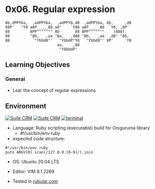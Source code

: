 # 0x06. Regular expression

```
8b,dPPYba,  ,adPPYba,  ,adPPYb,d8  ,adPPYba, 8b,     ,d8
88P'   "Y8 a8P_____88 a8"    `Y88 a8P_____88  `Y8, ,8P'
88         8PP""""""" 8b       88 8PP"""""""    )888(
88         "8b,   ,aa "8a,   ,d88 "8b,   ,aa  ,d8" "8b,
88          `"Ybbd8"'  `"YbbdP"Y8  `"Ybbd8"' 8P'     `Y8
                       aa,    ,88
                        "Y8bbdP"
```

## Learning Objectives

### General

- Lear the concept of regular expressions

## Environment

<div>
<!-- ubuntu -->
<a href="https://ubuntu.com/" target="_blank"> <img height="" src="https://img.shields.io/static/v1?label=&message=Ubuntu&color=E95420&logo=Ubuntu&logoColor=E95420&labelColor=2F333A" alt="Suite CRM"></a>
<!-- vim -->
<a href="https://www.vim.org/" target="_blank"> <img height="" src="https://img.shields.io/static/v1?label=&message=Vim&color=019733&logo=Vim&logoColor=019733&labelColor=2F333A" alt="Suite CRM"></a>
<!-- bash -->
  <a href="https://www.gnu.org/software/bash/" target="_blank"> <img height="" src="https://img.shields.io/static/v1?label=&message=GNU%20Bash&color=4EAA25&logo=GNU%20Bash&logoColor=4EAA25&labelColor=2F333A" alt="terminal"></a>
</div>

- Language: Ruby scripting (executable) build for Oniguruma library
  - #!/usr/bin/env ruby
- expected code structure:

```
#!/usr/bin/env ruby
puts ARGV[0].scan(/127.0.0.[0-9]/).join
```

- OS: Ubuntu 20.04 LTS

- Editor: VIM 8.1.2269

- Tested in [rubular.com](https://rubular.com/)

